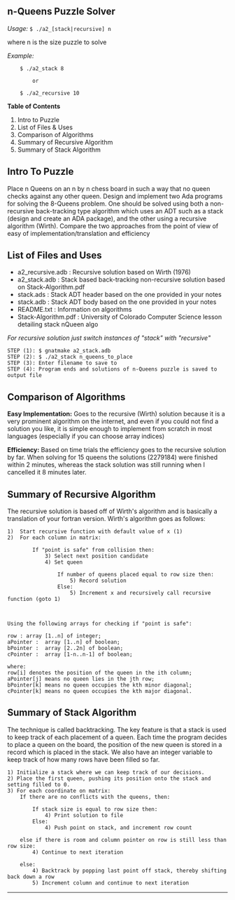 n-Queens Puzzle Solver
--
*Usage:* ```$ ./a2_[stack|recursive] n```

where n is the size puzzle to solve

*Example:*

```
    $ ./a2_stack 8

        or

    $ ./a2_recursive 10
```

**Table of Contents**

1) Intro to Puzzle
2) List of Files & Uses
3) Comparison of Algorithms
4) Summary of Recursive Algorithm
5) Summary of Stack Algorithm

Intro To Puzzle
--
Place n Queens on an n by n chess board in such a way that no queen checks against any other queen.
Design and implement two Ada programs for solving the 8-Queens problem. One should be solved using
both a non-recursive back-tracking type algorithm which uses an ADT such as a stack (design and
create an ADA package), and the other using a recursive algorithm (Wirth). Compare the two approaches
from the point of view of easy of implementation/translation and efficiency

List of Files and Uses
--
- a2_recursive.adb : Recursive solution based on Wirth (1976)
- a2_stack.adb : Stack based back-tracking non-recursive solution based on Stack-Algorithm.pdf
- stack.ads : Stack ADT header based on the one provided in your notes
- stack.adb : Stack ADT body based on the one provided in your notes
- README.txt : Information on algorithms
- Stack-Algorithm.pdf : University of Colorado Computer Science lesson detailing stack nQueen algo
            
*For recursive solution just switch instances of "stack" with "recursive"*

    STEP (1): $ gnatmake a2_stack.adb
    STEP (2): $ ./a2_stack n_queens_to_place
    STEP (3): Enter filename to save to
    STEP (4): Program ends and solutions of n-Queens puzzle is saved to output file

Comparison of Algorithms
--
**Easy Implementation:**
Goes to the recursive (Wirth) solution because it is a very prominent algorithm on the internet, and
even if you could not find a solution you like, it is simple enough to implement from scratch in most
languages (especially if you can choose array indices)

**Efficiency:**
Based on time trials the efficiency goes to the recursive solution by far. When solving for 15 queens the
solutions (2279184) were finished within 2 minutes, whereas the stack solution was still running when I
cancelled it 8 minutes later.
    
Summary of Recursive Algorithm
--
The recursive solution is based off of Wirth's algorithm and is basically a translation of your fortran
version. Wirth's algorithm goes as follows:
    
    1)  Start recursive function with default value of x (1)
    2)  For each column in matrix:
        
            If "point is safe" from collision then:
                3) Select next position candidate
                4) Set queen
                
                    If number of queens placed equal to row size then:
                        5) Record solution
                    Else:
                        5) Increment x and recursively call recursive function (goto 1)
                    
    
    
    Using the following arrays for checking if "point is safe":
    
    row : array [1..n] of integer;
    aPointer :	array [1..n] of boolean;
    bPointer :	array [2..2n] of boolean;
    cPointer :	array [1-n..n-1] of boolean;

    where:    
    row[i] denotes the position of the queen in the ith column;
    aPointer[j] means no queen lies in the jth row;
    bPointer[k] means no queen occupies the kth minor diagonal;
    cPointer[k] means no queen occupies the kth major diagonal.

Summary of Stack Algorithm
--
The technique is called backtracking. The key feature is that a stack is used to keep track of each
placement of a queen. Each time the program decides to place a queen on the board, the position of
the new queen is stored in a record which is placed in the stack. We also have an integer variable to
keep track of how many rows have been filled so far.
    
    1) Initialize a stack where we can keep track of our decisions.
    2) Place the first queen, pushing its position onto the stack and setting filled to 0.
    3) For each coordinate on matrix:
        If there are no conflicts with the queens, then:
        
            If stack size is equal to row size then:
                4) Print solution to file
            Else:
                4) Push point on stack, and increment row count
                
        else if there is room and column pointer on row is still less than row size:
            4) Continue to next iteration
            
        else:
            4) Backtrack by popping last point off stack, thereby shifting back down a row
            5) Increment column and continue to next iteration
            
            
-----------------------------------------------------------------------------------------------------------

